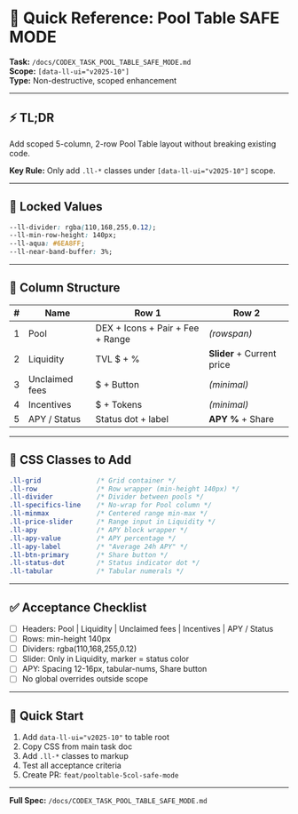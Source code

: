 # 🎯 Quick Reference: Pool Table SAFE MODE

**Task:** `/docs/CODEX_TASK_POOL_TABLE_SAFE_MODE.md`  
**Scope:** `[data-ll-ui="v2025-10"]`  
**Type:** Non-destructive, scoped enhancement

---

## ⚡ TL;DR

Add scoped 5-column, 2-row Pool Table layout without breaking existing code.

**Key Rule:** Only add `.ll-*` classes under `[data-ll-ui="v2025-10"]` scope.

---

## 🔑 Locked Values

```css
--ll-divider: rgba(110,168,255,0.12);
--ll-min-row-height: 140px;
--ll-aqua: #6EA8FF;
--ll-near-band-buffer: 3%;
```

---

## 📐 Column Structure

| # | Name | Row 1 | Row 2 |
|---|------|-------|-------|
| 1 | Pool | DEX + Icons + Pair + Fee + Range | *(rowspan)* |
| 2 | Liquidity | TVL $ + % | **Slider** + Current price |
| 3 | Unclaimed fees | $ + Button | *(minimal)* |
| 4 | Incentives | $ + Tokens | *(minimal)* |
| 5 | APY / Status | Status dot + label | **APY %** + Share |

---

## 🎨 CSS Classes to Add

```css
.ll-grid              /* Grid container */
.ll-row               /* Row wrapper (min-height 140px) */
.ll-divider           /* Divider between pools */
.ll-specifics-line    /* No-wrap for Pool column */
.ll-minmax            /* Centered range min-max */
.ll-price-slider      /* Range input in Liquidity */
.ll-apy               /* APY block wrapper */
.ll-apy-value         /* APY percentage */
.ll-apy-label         /* "Average 24h APY" */
.ll-btn-primary       /* Share button */
.ll-status-dot        /* Status indicator dot */
.ll-tabular           /* Tabular numerals */
```

---

## ✅ Acceptance Checklist

- [ ] Headers: Pool | Liquidity | Unclaimed fees | Incentives | APY / Status
- [ ] Rows: min-height 140px
- [ ] Dividers: rgba(110,168,255,0.12)
- [ ] Slider: Only in Liquidity, marker = status color
- [ ] APY: Spacing 12-16px, tabular-nums, Share button
- [ ] No global overrides outside scope

---

## 🚀 Quick Start

1. Add `data-ll-ui="v2025-10"` to table root
2. Copy CSS from main task doc
3. Add `.ll-*` classes to markup
4. Test all acceptance criteria
5. Create PR: `feat/pooltable-5col-safe-mode`

---

**Full Spec:** `/docs/CODEX_TASK_POOL_TABLE_SAFE_MODE.md`

